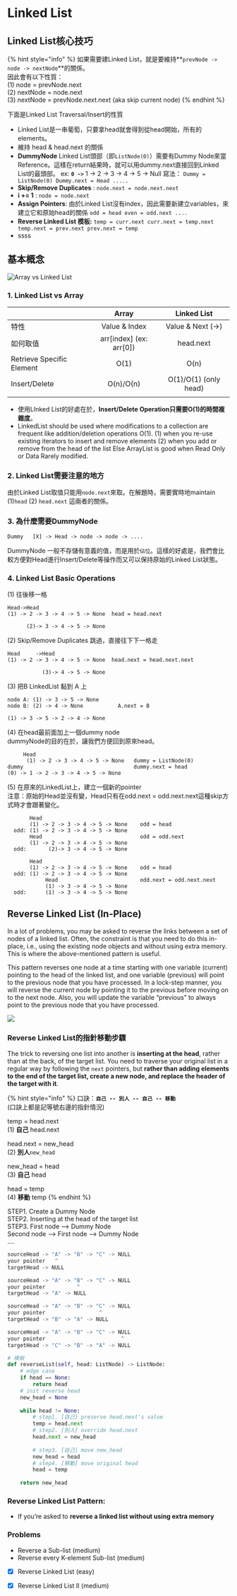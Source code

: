 # Linked List

## Linked List核心技巧

{% hint style="info" %}
如果需要建Linked List，就是要維持**`prevNode -> node -> nextNode`**的關係。  
因此會有以下性質：  
\(1\) node = prevNode.next  
\(2\) nextNode = node.next  
\(3\) nextNode = prevNode.next.next    \(aka skip current node\)
{% endhint %}

下面是Linked List Traversal/Insert的性質

* Linked List是一串葡萄，只要拿head就會得到從head開始，所有的elements。
* 維持 head & head.next 的關係
* **DummyNode** Linked List頭部（即`ListNode(0)`）需要有Dummy Node來當Reference。這樣在return結果時，就可以用dummy.next直接回到Linked List的最頭部。 ex: **`0 ->`** 1 -&gt; 2 -&gt; 3 -&gt; 4 -&gt; 5 -&gt; Null 寫法： `Dummy = ListNode(0) Dummy.next = Head .....`
* **Skip/Remove Duplicates** : `node.next = node.next.next`
* **i += 1** :  `node = node.next` 
* **Assign Pointers**: 由於Linked List沒有index，因此需要新建立variables，來建立它和原始head的關係 `odd = head even = odd.next ....`
* **Reverse Linked List 模板:**  `temp = curr.next curr.next = temp.next temp.next = prev.next prev.next = temp`
* ssss

## 基本概念

![Array vs Linked List](../../.gitbook/assets/array-vs-linked-list.png)

### 1. Linked List vs Array

|  | **Array** | **Linked List** |
| :--- | :---: | :---: |
| 特性 | Value & Index | Value & Next \(-&gt;\)  |
| 如何取值 | arr\[index\]  \(ex: arr\[0\]\) | head.next |
| Retrieve Specific Element | O\(1\) | O\(n\) |
| Insert/Delete | O\(n\)/O\(n\) | O\(1\)/O\(1\) \(only head\) |
|  |  |  |

* 使用LInked List的好處在於，**Insert/Delete Operation只需要O\(1\)的時間複雜度**。
* LinkedList should be used where modifications to a collection are frequent like addition/deletion operations O\(1\).  \(1\) when you re-use existing iterators to insert and remove elements \(2\) when you add or remove from the head of the list Else ArrayList is good when Read Only or Data Rarely modified. 

### 2. Linked List需要注意的地方

由於Linked List取值只能用`node.next`來取。在解題時，需要實時地maintain \(1\)`head` \(2\) `head.next` 這兩者的關係。

### 3. 為什麼需要DummyNode

 `Dummy  
  [X] -> Head -> node -> node -> ....`

DummyNode 一般不存儲有意義的值，而是用於`佔位`。這樣的好處是，我們會比較方便對Head進行Insert/Delete等操作而又可以保持原始的Linked List狀態。

### 4. Linked List Basic Operations

\(1\) 往後移一格

```text
Head->Head
(1) -> 2 -> 3 -> 4 -> 5 -> None  head = head.next
       
      (2)-> 3 -> 4 -> 5 -> None
```

\(2\) Skip/Remove Duplicates 跳過，直接往下下一格走

```text
Head     ->Head
(1) -> 2 -> 3 -> 4 -> 5 -> None  head.next = head.next.next
       
           (3)-> 4 -> 5 -> None
```

\(3\) 把B LinkedList 黏到 A 上

```text
node A: (1) -> 3 -> 5 -> None
node B: (2) -> 4 -> None           A.next = B

(1) -> 3 -> 5 -> 2 -> 4 -> None
```

\(4\) 在head最前面加上一個dummy node  
      dummyNode的目的在於，讓我們方便回到原來head。

```text
     Head 
      (1) -> 2 -> 3 -> 4 -> 5 -> None   dummy = ListNode(0)
dummy                                   dummy.next = head
(0) -> 1 -> 2 -> 3 -> 4 -> 5 -> None
```

\(5\) 在原來的LinkedList上，建立一個新的pointer  
      注意：原始的Head並沒有變，Head只有在odd.next = odd.next.next這種skip方式時才會跟著變化。

```text
       Head 
       (1) -> 2 -> 3 -> 4 -> 5 -> None    odd = head
  odd: (1) -> 2 -> 3 -> 4 -> 5 -> None    
       Head                               odd = odd.next
       (1) -> 2 -> 3 -> 4 -> 5 -> None
  odd:       (2)-> 3 -> 4 -> 5 -> None 
```

```text
       Head 
       (1) -> 2 -> 3 -> 4 -> 5 -> None    odd = head
  odd: (1) -> 2 -> 3 -> 4 -> 5 -> None    
            Head                          odd.next = odd.next.next
            (1) -> 3 -> 4 -> 5 -> None
  odd:      (1) -> 3 -> 4 -> 5 -> None 
```

## Reverse Linked List \(In-Place\)

In a lot of problems, you may be asked to reverse the links between a set of nodes of a linked list. Often, the constraint is that you need to do this in-place, i.e., using the existing node objects and without using extra memory. This is where the above-mentioned pattern is useful. 

This pattern reverses one node at a time starting with one variable \(current\) pointing to the head of the linked list, and one variable \(previous\) will point to the previous node that you have processed. In a lock-step manner, you will reverse the current node by pointing it to the previous before moving on to the next node. Also, you will update the variable “previous” to always point to the previous node that you have processed.

![](../../.gitbook/assets/reversedlinkedlist.jpg)

### **Reverse Linked List的指針移動步驟**

The trick to reversing one list into another is **inserting at the head**, rather than at the back, of the target list. You need to traverse your original list in a regular way by following the `next` pointers, but **rather than adding elements to the end of the target list, create a new node, and replace the header of the target with it**.

{% hint style="info" %}
口訣：**`自己 -- 別人 -- 自己 -- 移動`**  
\(口訣上都是記等號右邊的指針情況\)  
  
temp = head.next  
\(1\) **自己** head.next  
  
head.next = new\_head  
\(2\) **別人**`new_head`  
  
new\_head = head  
\(3\) **自己** head  
  
head = temp  
\(4\) **移動** temp
{% endhint %}

STEP1. Create a Dummy Node  
STEP2. Inserting at the head of the target list  
STEP3. First node --&gt; Dummy Node  
              Second node --&gt; First node --&gt; Dummy Node  
              .... 

```python
sourceHead -> "A" -> "B" -> "C" -> NULL
your pointer   ^
targetHead -> NULL

sourceHead -> "A" -> "B" -> "C" -> NULL
your pointer          ^
targetHead -> "A" -> NULL

sourceHead -> "A" -> "B" -> "C" -> NULL
your pointer                 ^
targetHead -> "B" -> "A" -> NULL

sourceHead -> "A" -> "B" -> "C" -> NULL
your pointer                        ^
targetHead -> "C" -> "B" -> "A" -> NULL
```

```python
# 模板
def reverseList(self, head: ListNode) -> ListNode:
    # edge case
    if head == None:
        return head
    # init reverse head
    new_head = None
    
    while head != None:
        # step1. [自己] preserve head.next's value
        temp = head.next
        # step2. [別人] override head.next
        head.next = new_head
        
        # step3. [自己] move new_head
        new_head = head
        # step4. [移動] move original head
        head = temp
    
    return new_head
```

### Reverse Linked List Pattern: 

* If you’re asked to **reverse a linked list without using extra memory**

### Problems

* Reverse a Sub-list \(medium\)
* Reverse every K-element Sub-list \(medium\)
* [x] Reverse Linked List \(easy\)
* [x] Reverse Linked List II \(medium\)

